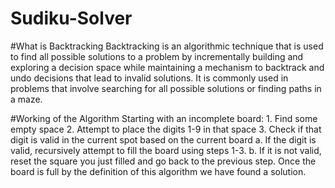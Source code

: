 # Sudiku-Solver

#What is Backtracking
Backtracking is an algorithmic technique that is used to find all possible solutions to a problem by incrementally building and exploring a decision space while maintaining a mechanism to backtrack and undo decisions that lead to invalid solutions. It is commonly used in problems that involve searching for all possible solutions or finding paths in a maze.

#Working of the Algorithm
Starting with an incomplete board:
	1. Find some empty space
	2. Attempt to place the digits 1-9 in that space
	3. Check if that digit is valid in the current spot based on the current board
		a. If the digit is valid, recursively attempt to fill the board using steps 1-3.
		b. If it is not valid, reset the square you just filled and go back to the previous step.
Once the board is full by the definition of this algorithm we have found a solution.
